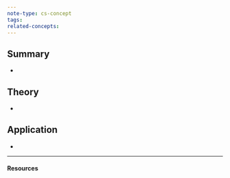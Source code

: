 ```yaml
---
note-type: cs-concept
tags:
related-concepts:
---
```

## Summary
- 

## Theory
- 

## Application
- 

---
#### Resources
